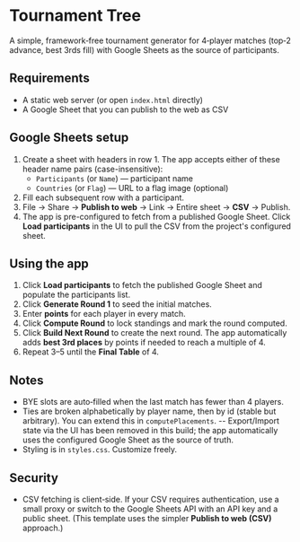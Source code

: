 # Tournament Tree
A simple, framework‑free tournament generator for 4‑player matches (top‑2 advance, best 3rds fill) with Google Sheets as the source of participants.

## Requirements

- A static web server (or open `index.html` directly)
- A Google Sheet that you can publish to the web as CSV

## Google Sheets setup

1. Create a sheet with headers in row 1. The app accepts either of these header name pairs (case-insensitive):
   - `Participants` (or `Name`) — participant name
   - `Countries` (or `Flag`) — URL to a flag image (optional)
2. Fill each subsequent row with a participant.
3. File → Share → **Publish to web** → Link → Entire sheet → **CSV** → Publish.
4. The app is pre-configured to fetch from a published Google Sheet. Click **Load participants** in the UI to pull the CSV from the project's configured sheet.

## Using the app

1. Click **Load participants** to fetch the published Google Sheet and populate the participants list.
2. Click **Generate Round 1** to seed the initial matches.
3. Enter **points** for each player in every match.
4. Click **Compute Round** to lock standings and mark the round computed.
5. Click **Build Next Round** to create the next round. The app automatically adds **best 3rd places** by points if needed to reach a multiple of 4.
6. Repeat 3–5 until the **Final Table** of 4.

## Notes

- BYE slots are auto‑filled when the last match has fewer than 4 players.
- Ties are broken alphabetically by player name, then by id (stable but arbitrary). You can extend this in `computePlacements`.
  -- Export/Import state via the UI has been removed in this build; the app automatically uses the configured Google Sheet as the source of truth.
- Styling is in `styles.css`. Customize freely.

## Security

- CSV fetching is client‑side. If your CSV requires authentication, use a small proxy or switch to the Google Sheets API with an API key and a public sheet. (This template uses the simpler **Publish to web (CSV)** approach.)
